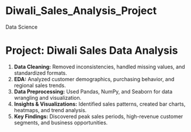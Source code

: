 # Diwali_Sales_Analysis_Project
Data Science

# **Project: Diwali Sales Data Analysis**

1. **Data Cleaning:** Removed inconsistencies, handled missing values, and standardized formats.  
2. **EDA:** Analyzed customer demographics, purchasing behavior, and regional sales trends.  
3. **Data Preprocessing:** Used Pandas, NumPy, and Seaborn for data wrangling and visualization.  
4. **Insights & Visualizations:** Identified sales patterns, created bar charts, heatmaps, and trend analysis.  
5. **Key Findings:** Discovered peak sales periods, high-revenue customer segments, and business opportunities.
